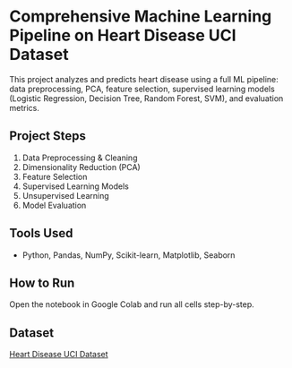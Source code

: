 # Comprehensive Machine Learning Pipeline on Heart Disease UCI Dataset

This project analyzes and predicts heart disease using a full ML pipeline: data preprocessing, PCA, feature selection, supervised learning models (Logistic Regression, Decision Tree, Random Forest, SVM), and evaluation metrics.

## Project Steps
1. Data Preprocessing & Cleaning  
2. Dimensionality Reduction (PCA)  
3. Feature Selection  
4. Supervised Learning Models
5. Unsupervised Learning
6. Model Evaluation  

## Tools Used
- Python, Pandas, NumPy, Scikit-learn, Matplotlib, Seaborn

## How to Run
Open the notebook in Google Colab and run all cells step-by-step.

## Dataset
[Heart Disease UCI Dataset](https://archive.ics.uci.edu/ml/datasets/heart+Disease)
